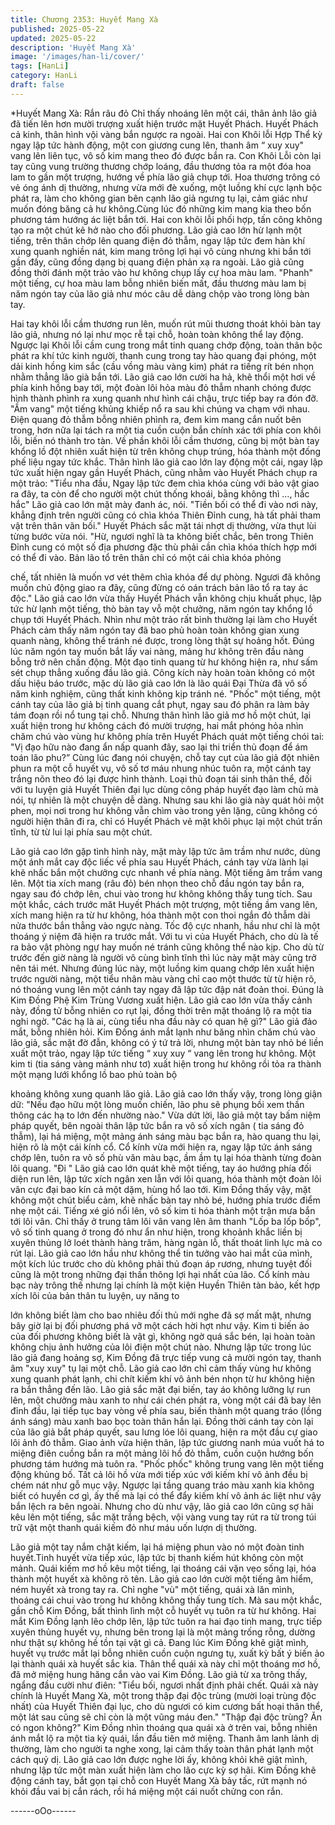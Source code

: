 ```yaml
---
title: Chương 2353: Huyết Mang Xà
published: 2025-05-22
updated: 2025-05-22
description: 'Huyết Mang Xà'
image: '/images/han-li/cover/'
tags: [HanLi]
category: HanLi
draft: false
---
```


*Huyết Mang Xà: Rắn râu đỏ
Chỉ thấy nhoáng lên một cái, thân ảnh lão giả đã tiến lên hơn
mười trượng xuất hiện trước mặt Huyết Phách.
Huyết Phách cả kinh, thân hình vội vàng bắn ngược ra ngoài.
Hai con Khôi lỗi Hợp Thể kỳ ngay lập tức hành động, một con
giương cung lên, thanh âm “ xuy xuy" vang lên liên tục, vô số kim
mang theo đó được bắn ra. Con Khôi Lỗi còn lại tay cũng vung
trường thương chớp loáng, đầu thương tỏa ra một đóa hoa lam to
gần một trượng, hướng về phía lão giả chụp tới.
Hoa thương trông có vẻ óng ánh dị thường, nhưng vừa mới đè
xuống, một luồng khí cực lạnh bộc phát ra, làm cho không gian
bên cạnh lão giả ngưng tụ lại, cảm giác như muốn đóng băng cả
hư không.Cùng lúc đó những kim mang kia theo bốn phương tám
hướng ác liệt bắn tới.
Hai con khôi lỗi phối hợp, tấn công không tạo ra một chút kẽ hở
nào cho đối phương.
Lão giả cao lớn hừ lạnh một tiếng, trên thân chớp lên quang điện
đỏ thẫm, ngay lập tức đem hàn khí xung quanh nghiền nát, kim
mang trông lợi hại vô cùng nhưng khi bắn tới gần đấy, cũng đồng
dạng bị quang điện phản xạ ra ngoài.
Lão giả cũng đồng thời đánh một trảo vào hư không chụp lấy cự
hoa màu lam.
"Phanh" một tiếng, cự hoa màu lam bỗng nhiên biến mất, đầu
thương màu lam bị năm ngón tay của lão giả như móc câu dễ
dàng chộp vào trong lòng bàn tay.

Hai tay khôi lỗi cầm thương run lên, muốn rút mũi thương thoát
khỏi bàn tay lão giả, nhưng nó lại như mọc rễ tại chỗ, hoàn toàn
không thể lay động.
Ngược lại Khôi lỗi cầm cung trong mắt tinh quang chớp động,
toàn thân bộc phát ra khí tức kinh người, thanh cung trong tay
hào quang đại phóng, một dải kinh hồng kim sắc (cầu vồng màu
vàng kim) phát ra tiếng rít bén nhọn nhằm thẳng lão già bắn tới.
Lão giả cao lớn cười ha hả, khẽ thổi một hơi về phía kinh hồng
bay tới, một đoàn lôi hỏa màu đỏ thẫm nhanh chóng được hình
thành phình ra xung quanh như hình cái chậu, trực tiếp bay ra
đón đỡ.
"Ầm vang" một tiếng khủng khiếp nổ ra sau khi chúng va chạm
với nhau. Điện quang đỏ thẫm bỗng nhiên phình ra, đem kim
mang cắn nuốt bên trong, hơn nữa lại tách ra một tia cuồn cuộn
bắn chính xác tới phía con khôi lỗi, biến nó thành tro tàn.
Về phần khôi lỗi cầm thương, cũng bị một bàn tay khổng lồ đột
nhiên xuất hiện từ trên không chụp trúng, hóa thành một đống
phế liệu ngay tức khắc.
Thân hình lão giả cao lớn lay động một cái, ngay lập tức xuất hiện
ngay gần Huyết Phách, cũng nhằm vào Huyết Phách chụp ra một
trảo:
"Tiểu nha đầu, Ngay lập tức đem chìa khóa cùng với bảo vật giao
ra đây, ta còn để cho người một chút thống khoái, bằng không thì
…, hắc hắc" Lão giả cao lớn mặt mày đanh ác, nói.
"Tiền bối có thể đi vào nơi này, khẳng định trên người cũng có
chìa khóa Thiên Đỉnh cung, hà tất phải tham vật trên thân vãn
bối." Huyết Phách sắc mặt tái nhợt dị thường, vừa thụt lùi từng
bước vừa nói.
"Hừ, ngươi nghĩ là ta không biết chắc, bên trong Thiên Đỉnh cung
có một số địa phương đặc thù phải cần chìa khóa thích hợp mới
có thể đi vào. Bản lão tổ trên thân chỉ có một cái chìa khóa phỏng

chế, tất nhiên là muốn vơ vét thêm chìa khóa để dự phòng. Ngươi
đã không muốn chủ động giao ra đây, cũng đừng có oán trách
bản lão tổ ra tay ác độc." Lão giả cao lớn vừa thấy Huyết Phách
vẫn không chịu khuất phục, lập tức hừ lạnh một tiếng, thò bàn tay
vỗ một chưởng, năm ngón tay khổng lồ chụp tới Huyết Phách.
Nhìn như một trảo rất bình thường lại làm cho Huyết Phách cảm
thấy năm ngón tay đã bao phủ hoàn toàn không gian xung quanh
nàng, không thể tránh né được, trong lòng thật sự hoảng hốt.
Đúng lúc năm ngón tay muốn bắt lấy vai nàng, mảng hư không
trên đầu nàng bỗng trở nên chấn động. Một đạo tinh quang từ hư
không hiện ra, như sấm sét chụp thẳng xuống đầu lão giả.
Công kích này hoàn toàn không có một dấu hiệu báo trước, mặc
dù lão giả cao lớn là lão quái Đại Thừa đã vô số năm kinh
nghiệm, cũng thất kinh không kịp tránh né.
"Phốc" một tiếng, một cánh tay của lão giả bị tinh quang cắt phụt,
ngay sau đó phân ra làm bảy tám đoạn rồi nổ tung tại chỗ.
Nhưng thân hình lão giả mơ hồ một chút, lại xuất hiện trong hư
không cách đó mười trượng, hai mắt phóng hỏa nhìn chăm chú
vào vùng hư không phía trên Huyết Phách quát một tiếng chói tai:
"Vị đạo hữu nào đang ẩn nấp quanh đây, sao lại thi triển thủ đoạn
để ám toán lão phu?”
Cùng lúc đang nói chuyện, chỗ tay cụt của lão giả đột nhiên phun
ra một cỗ huyết vụ, vô số tơ máu nhung nhúc tuôn ra, một cánh
tay trắng nõn theo đó lại được hình thành.
Loại thủ đoạn tái sinh thân thể, đối với tu luyện giả Huyết Thiên
đại lục dùng công pháp huyết đạo làm chủ mà nói, tự nhiên là một
chuyện dễ dàng.
Nhưng sau khi lão già này quát hỏi một phen, mọi nơi trong hư
không vẫn chìm vào trong yên lặng, cũng không có người hiện
thân đi ra, chỉ có Huyết Phách vẻ mặt khôi phục lại một chút trấn
tĩnh, từ từ lui lại phía sau một chút.

Lão giả cao lớn gặp tình hình này, mặt mày lập tức âm trầm như
nước, dùng một ánh mắt cay độc liếc về phía sau Huyết Phách,
cánh tay vừa lành lại khẽ nhấc bắn một chưởng cực nhanh về
phía nàng.
Một tiếng âm trầm vang lên.
Một tia xích mang (râu đỏ) bén nhọn theo chỗ đầu ngón tay bắn
ra, ngay sau đó chớp lên, chui vào trong hư không không thấy
tung tích.
Sau một khắc, cách trước măt Huyết Phách một trượng, một tiếng
ầm vang lên, xích mang hiện ra từ hư không, hóa thành một con
thoi ngắn đỏ thẫm dài nửa thước bắn thẳng vào ngực nàng.
Tốc độ cực nhanh, hầu như chỉ là một thoáng ý niệm đã hiện ra
trước mắt. Với tu vi của Huyết Phách, cho dù là tế ra bảo vật
phòng ngự hay muốn né tránh cũng không thể nào kịp. Cho dù từ
trước đến giờ nàng là người vô cùng bình tĩnh thì lúc này mặt
mày cũng trở nên tái mét.
Nhưng đúng lúc này, một luồng kim quang chớp lên xuất hiện
trước người nàng, một tiểu nhân màu vàng chỉ cao một thước từ
từ hiện rõ, nó thoáng vung lên một cánh tay ngay đã lập tức đập
nát đoản thoi.
Đúng là Kim Đồng Phệ Kim Trùng Vương xuất hiện.
Lão giả cao lớn vừa thấy cảnh này, đồng tử bỗng nhiên co rụt lại,
đồng thời trên mặt thoáng lộ ra một tia nghi ngờ.
"Các hạ là ai, cùng tiểu nha đầu này có quan hệ gì?" Lão giả đảo
mắt, bỗng nhiên hỏi.
Kim Đồng ánh mắt lạnh như băng nhìn chăm chú vào lão giả, sắc
mặt đờ đẫn, không có ý tứ trả lời, nhưng một bàn tay nhỏ bé liền
xuất một trảo, ngay lập tức tiếng “ xuy xuy “ vang lên trong hư
không. Một kim ti (tia sáng vàng mảnh như tơ) xuất hiện trong hư
không rồi tỏa ra thành một mạng lưới khổng lồ bao phủ toàn bộ

khoảng không xung quanh lão giả.
Lão giả cao lớn thấy vậy, trong lòng giận dữ:
"Nếu đạo hữu một lòng muốn chiến, lão phu sẽ phụng bồi xem
thần thông các hạ to lớn đến nhường nào."
Vừa dứt lời, lão giả một tay bấm niệm pháp quyết, bên ngoài thân
lập tức bắn ra vô số xích ngân ( tia sáng đỏ thẫm), lại há miệng,
một mảng ánh sáng màu bạc bắn ra, hào quang thu lại, hiện rõ là
một cái kính cổ.
Cổ kính vừa mới hiện ra, ngay lập tức ánh sáng chớp lên, tuôn ra
vô số phù văn màu bạc, ầm ầm tụ lại hóa thành từng đoàn lôi
quang.
"Đi "
Lão giả cao lớn quát khẽ một tiếng, tay áo hướng phía đối diện
run lên, lập tức xích ngân xen lẫn với lôi quang, hóa thành một
đoàn lôi vân cực đại bao kín cả một dặm, hùng hổ lao tới.
Kim Đồng thấy vậy, mặt không một chút biểu cảm, khẽ nhấc bàn
tay nhỏ bé, hướng phía trước điểm nhẹ một cái.
Tiếng xé gió nổi lên, vô số kim ti hóa thành một trận mưa bắn tới
lôi vân.
Chỉ thấy ở trung tâm lôi vân vang lên âm thanh "Lốp ba lốp bốp",
vô số tinh quang ở trong đó như ẩn như hiện, trong khoảnh khắc
liền bị xuyên thủng lở loét thành hàng trăm, hàng ngàn lỗ, thất
thoát linh lực mà co rút lại.
Lão giả cao lớn hầu như không thể tin tưởng vào hai mắt của
mình, một kích lúc trước cho dù không phải thủ đoạn áp rương,
nhưng tuyệt đối cũng là một trong những đại thần thông lợi hại
nhất của lão.
Cổ kính màu bạc này trông thế nhưng lại chính là một kiện Huyền
Thiên tàn bảo, kết hợp xích lôi của bản thân tu luyện, uy năng to

lớn không biết làm cho bao nhiêu đối thủ mới nghe đã sợ mất
mật, nhưng bây giờ lại bị đối phương phá vỡ một cách hời hợt
như vậy.
Kim ti biến ảo của đối phương không biết là vật gì, không ngờ quá
sắc bén, lại hoàn toàn không chịu ảnh hưởng của lôi điện một
chút nào.
Nhưng lập tức trong lúc lão giả đang hoảng sợ, Kim Đồng đã trực
tiếp vung cả mười ngón tay, thanh âm "xuy xuy" tụ lại một chỗ.
Lão giả cao lớn chỉ cảm thấy vùng hư không xung quanh phát
lạnh, chi chít kiếm khí vô ảnh bén nhọn từ hư không hiện ra bắn
thẳng đến lão.
Lão giả sắc mặt đại biến, tay áo không lưỡng lự run lên, một
chưởng màu xanh to như cái chén phát ra, vòng một cái đã bay
lên đỉnh đầu, lại tiếp tục bay vòng về phía sau, biến thành một
quang tráo (lồng ánh sáng) màu xanh bao bọc toàn thân hắn lại.
Đồng thời cánh tay còn lại của lão giả bắt pháp quyết, sau lưng
lóe lôi quang, hiện ra một đầu cự giao lôi ảnh đỏ thẫm.
Giao ảnh vừa hiện thân, lập tức giương nanh múa vuốt há to
miệng điên cuồng bắn ra một mảng lôi hồ đỏ thẫm, cuồn cuộn
hướng bốn phương tám hướng mà tuôn ra.
"Phốc phốc" không trung vang lên một tiếng động khủng bố.
Tất cả lôi hồ vừa mới tiếp xúc với kiếm khí vô ảnh đều bị chém
nát như gỗ mục vậy.
Ngược lại tầng quang tráo màu xanh kia không biết có huyền cơ
gì, ấy thế mà lại có thể đẩy kiếm khí vô ảnh ác liệt như vậy bắn
lệch ra bên ngoài.
Nhưng cho dù như vậy, lão giả cao lớn cũng sợ hãi kêu lên một
tiếng, sắc mặt trắng bệch, vội vàng vung tay rút ra từ trong túi trữ
vật một thanh quái kiếm đỏ như máu uốn lượn dị thường.

Lão giả một tay nắm chặt kiếm, lại há miệng phun vào nó một
đoàn tinh huyết.Tinh huyết vừa tiếp xúc, lập tức bị thanh kiếm hút
không còn một mảnh. Quái kiếm mơ hồ kêu một tiếng, lại thoáng
cái vặn vẹo sống lại, hóa thành một huyết xà không rõ tên. Lão
giả cao lớn cười một tiếng âm hiểm, ném huyết xà trong tay ra.
Chỉ nghe "vù" một tiếng, quái xà lăn mình, thoáng cái chui vào
trong hư không không thấy tung tích. Mà sau một khắc, gần chỗ
Kim Đồng, bất thình lình một cỗ huyết vụ tuôn ra từ hư không.
Hai mắt Kim Đồng lạnh lẽo chớp lên, lập tức tuôn ra hai đạo tinh
mang, trực tiếp xuyên thủng huyết vụ, nhưng bên trong lại là một
mảng trống rỗng, dường như thật sự không hề tồn tại vật gì cả.
Đang lúc Kim Đồng khẽ giật mình, huyết vụ trước mắt lại bỗng
nhiên cuồn cuộn ngưng tụ, xuất kỳ bất ý biến ảo lại thành quái xà
huyết sắc kia.
Thân thể quái xà này chỉ một thoáng mơ hồ, đã mở miệng hung
hăng cắn vào vai Kim Đồng.
Lão giả từ xa trông thấy, ngẩng đầu cười như điên: "Tiểu bối,
ngươi nhất định phải chết. Quái xà này chính là Huyết Mang Xà,
một trong thập đại độc trùng (mười loại trùng độc nhất) của Huyết
Thiên đại lục, cho dù ngươi có kim cương bất hoại thân thể, một
lát sau cũng sẽ chỉ còn là một vũng máu đen."
"Thập đại độc trùng? Ăn có ngon không?" Kim Đồng nhìn thoáng
qua quái xà ở trên vai, bỗng nhiên ánh mắt lộ ra một tia kỳ quái,
lần đầu tiên mở miệng.
Thanh âm lanh lảnh dị thường, làm cho người ta nghe xong, lại
cảm thấy toàn thân phát lạnh một cách quỷ dị.
Lão giả cao lớn được nghe lời ấy, không khỏi khẽ giật mình,
nhưng lập tức một màn xuất hiện làm cho lão cực kỳ sợ hãi.
Kim Đồng khẽ động cánh tay, bắt gọn tại chỗ con Huyết Mang Xà
bảy tấc, rứt mạnh nó khỏi đầu vai bị cắn rách, rồi há miệng một
cái nuốt chửng con rắn.

------oOo------
